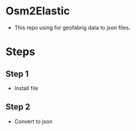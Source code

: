 # Osm2Elastic

* This repo using for geofabrig data to json files.

# Steps

## Step 1
* Install file

## Step 2
* Convert to json
